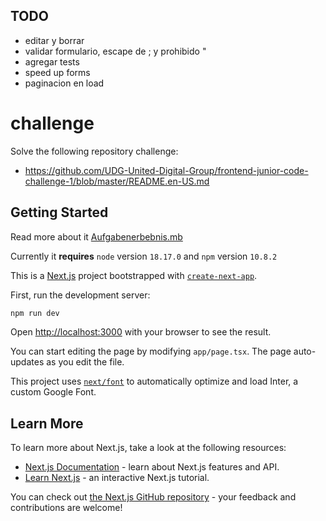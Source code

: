 ## TODO

- editar y borrar
- validar formulario, escape de ; y prohibido "
- agregar tests
- speed up forms
- paginacion en load

# challenge

Solve the following repository challenge:

- https://github.com/UDG-United-Digital-Group/frontend-junior-code-challenge-1/blob/master/README.en-US.md

## Getting Started

Read more about it [Aufgabenerbebnis.mb](https://github.com/UDG-United-Digital-Group/frontend-junior-code-challenge-1/blob/master/README.en-US.md)

Currently it **requires** `node` version `18.17.0` and `npm` version `10.8.2`

This is a [Next.js](https://nextjs.org/) project bootstrapped with [`create-next-app`](https://github.com/vercel/next.js/tree/canary/packages/create-next-app).

First, run the development server:

```bash
npm run dev
```

Open [http://localhost:3000](http://localhost:3000) with your browser to see the result.

You can start editing the page by modifying `app/page.tsx`. The page auto-updates as you edit the file.

This project uses [`next/font`](https://nextjs.org/docs/basic-features/font-optimization) to automatically optimize and load Inter, a custom Google Font.

## Learn More

To learn more about Next.js, take a look at the following resources:

- [Next.js Documentation](https://nextjs.org/docs) - learn about Next.js features and API.
- [Learn Next.js](https://nextjs.org/learn) - an interactive Next.js tutorial.

You can check out [the Next.js GitHub repository](https://github.com/vercel/next.js/) - your feedback and contributions are welcome!